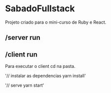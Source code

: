 # SabadoFullstack
Projeto criado para o mini-curso de Ruby e React.

## /server run

## /client run
Para executar o client cd na pasta.

'// instalar as dependencias
yarn install'

'// serve
yarn start'
